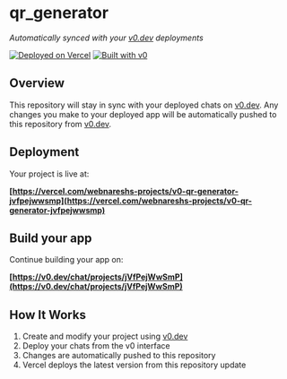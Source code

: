 # qr_generator

*Automatically synced with your [v0.dev](https://v0.dev) deployments*

[![Deployed on Vercel](https://img.shields.io/badge/Deployed%20on-Vercel-black?style=for-the-badge&logo=vercel)](https://vercel.com/webnareshs-projects/v0-qr-generator-jvfpejwwsmp)
[![Built with v0](https://img.shields.io/badge/Built%20with-v0.dev-black?style=for-the-badge)](https://v0.dev/chat/projects/jVfPejWwSmP)

## Overview

This repository will stay in sync with your deployed chats on [v0.dev](https://v0.dev).
Any changes you make to your deployed app will be automatically pushed to this repository from [v0.dev](https://v0.dev).

## Deployment

Your project is live at:

**[https://vercel.com/webnareshs-projects/v0-qr-generator-jvfpejwwsmp](https://vercel.com/webnareshs-projects/v0-qr-generator-jvfpejwwsmp)**

## Build your app

Continue building your app on:

**[https://v0.dev/chat/projects/jVfPejWwSmP](https://v0.dev/chat/projects/jVfPejWwSmP)**

## How It Works

1. Create and modify your project using [v0.dev](https://v0.dev)
2. Deploy your chats from the v0 interface
3. Changes are automatically pushed to this repository
4. Vercel deploys the latest version from this repository
update

